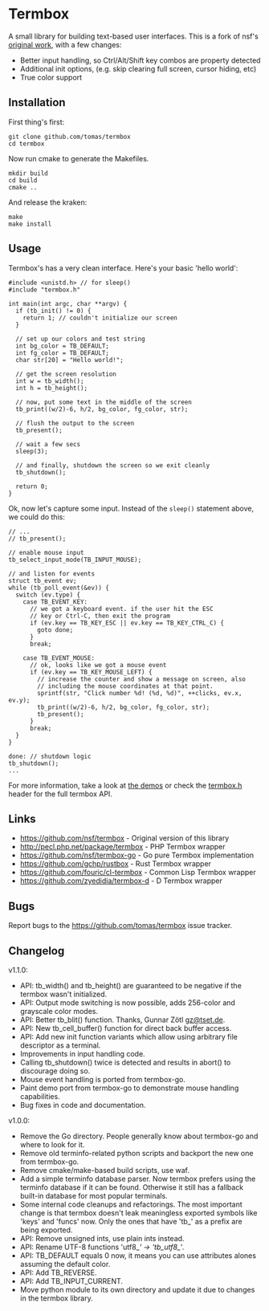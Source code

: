 # Termbox

A small library for building text-based user interfaces. This is a fork of nsf's [original work](https://github.com/nsf/termbox), with a few changes:

 - Better input handling, so Ctrl/Alt/Shift key combos are property detected
 - Additional init options, (e.g. skip clearing full screen, cursor hiding, etc)
 - True color support

## Installation

First thing's first:

    git clone github.com/tomas/termbox
    cd termbox

Now run cmake to generate the Makefiles.

    mkdir build
    cd build
    cmake ..

And release the kraken:

    make
    make install

## Usage

Termbox's has a very clean interface. Here's your basic 'hello world':

    #include <unistd.h> // for sleep()
    #include "termbox.h"

    int main(int argc, char **argv) {
      if (tb_init() != 0) {
        return 1; // couldn't initialize our screen
      }

      // set up our colors and test string
      int bg_color = TB_DEFAULT;
      int fg_color = TB_DEFAULT;
      char str[20] = "Hello world!";

      // get the screen resolution
      int w = tb_width();
      int h = tb_height();

      // now, put some text in the middle of the screen
      tb_print((w/2)-6, h/2, bg_color, fg_color, str);

      // flush the output to the screen
      tb_present();

      // wait a few secs
      sleep(3);

      // and finally, shutdown the screen so we exit cleanly
      tb_shutdown();

      return 0;
    }

Ok, now let's capture some input. Instead of the `sleep()` statement above, we could do this:

    // ...
    // tb_present();

    // enable mouse input
    tb_select_input_mode(TB_INPUT_MOUSE);

    // and listen for events
    struct tb_event ev;
    while (tb_poll_event(&ev)) {
      switch (ev.type) {
        case TB_EVENT_KEY:
          // we got a keyboard event. if the user hit the ESC
          // key or Ctrl-C, then exit the program
          if (ev.key == TB_KEY_ESC || ev.key == TB_KEY_CTRL_C) {
            goto done;
          }
          break;

        case TB_EVENT_MOUSE:
          // ok, looks like we got a mouse event
          if (ev.key == TB_KEY_MOUSE_LEFT) {
            // increase the counter and show a message on screen, also
            // including the mouse coordinates at that point.
            sprintf(str, "Click number %d! (%d, %d)", ++clicks, ev.x, ev.y);
            tb_print((w/2)-6, h/2, bg_color, fg_color, str);
            tb_present();
          }
          break;
      }
    }

    done: // shutdown logic
    tb_shutdown();
    ...

For more information, take a look at [the demos](https://github.com/tomas/termbox/tree/master/demos) or check the [termbox.h](https://github.com/tomas/termbox/blob/master/src/termbox.h) header for the full termbox API.

## Links

- https://github.com/nsf/termbox - Original version of this library
- http://pecl.php.net/package/termbox - PHP Termbox wrapper
- https://github.com/nsf/termbox-go - Go pure Termbox implementation
- https://github.com/gchp/rustbox - Rust Termbox wrapper
- https://github.com/fouric/cl-termbox - Common Lisp Termbox wrapper
- https://github.com/zyedidia/termbox-d - D Termbox wrapper

## Bugs

Report bugs to the https://github.com/tomas/termbox issue tracker.

## Changelog

v1.1.0:

- API: tb_width() and tb_height() are guaranteed to be negative if the termbox
  wasn't initialized.
- API: Output mode switching is now possible, adds 256-color and grayscale color
  modes.
- API: Better tb_blit() function. Thanks, Gunnar Zötl <gz@tset.de>.
- API: New tb_cell_buffer() function for direct back buffer access.
- API: Add new init function variants which allow using arbitrary file
  descriptor as a terminal.
- Improvements in input handling code.
- Calling tb_shutdown() twice is detected and results in abort() to discourage
  doing so.
- Mouse event handling is ported from termbox-go.
- Paint demo port from termbox-go to demonstrate mouse handling capabilities.
- Bug fixes in code and documentation.

v1.0.0:

- Remove the Go directory. People generally know about termbox-go and where
  to look for it.
- Remove old terminfo-related python scripts and backport the new one from
  termbox-go.
- Remove cmake/make-based build scripts, use waf.
- Add a simple terminfo database parser. Now termbox prefers using the
  terminfo database if it can be found. Otherwise it still has a fallback
  built-in database for most popular terminals.
- Some internal code cleanups and refactorings. The most important change is
  that termbox doesn't leak meaningless exported symbols like 'keys' and
  'funcs' now. Only the ones that have 'tb_' as a prefix are being exported.
- API: Remove unsigned ints, use plain ints instead.
- API: Rename UTF-8 functions 'utf8_*' -> 'tb_utf8_*'.
- API: TB_DEFAULT equals 0 now, it means you can use attributes alones
  assuming the default color.
- API: Add TB_REVERSE.
- API: Add TB_INPUT_CURRENT.
- Move python module to its own directory and update it due to changes in the
  termbox library.
